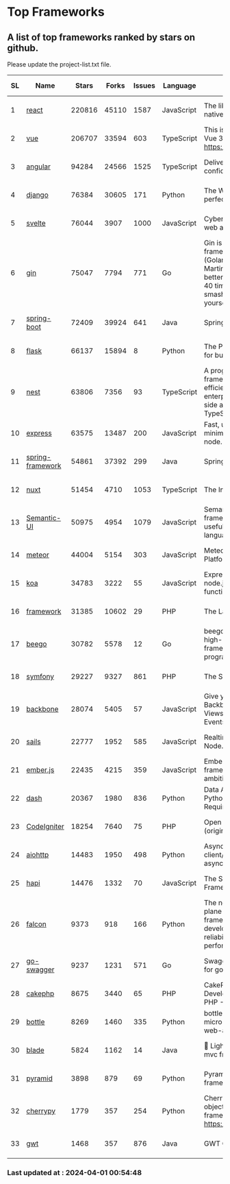 # Top Frameworks
## A list of top frameworks ranked by stars on github.  
Please update the project-list.txt file.

| SL| Name  | Stars| Forks| Issues | Language | Description | Last Commit |
| --| ------| -----| ---- | ------ | -------- | ----------- | ----------- |
| 1 | [react](https://github.com/facebook/react) | 220816 | 45110 | 1587 | JavaScript | The library for web and native user interfaces. | 2024-03-30 22:32:20 |
| 2 | [vue](https://github.com/vuejs/vue) | 206707 | 33594 | 603 | TypeScript | This is the repo for Vue 2. For Vue 3, go to https://github.com/vuejs/core | 2023-12-31 13:23:55 |
| 3 | [angular](https://github.com/angular/angular) | 94284 | 24566 | 1525 | TypeScript | Deliver web apps with confidence 🚀 | 2024-03-30 17:52:44 |
| 4 | [django](https://github.com/django/django) | 76384 | 30605 | 171 | Python | The Web framework for perfectionists with deadlines. | 2024-03-30 13:15:03 |
| 5 | [svelte](https://github.com/sveltejs/svelte) | 76044 | 3907 | 1000 | JavaScript | Cybernetically enhanced web apps | 2024-03-31 14:32:28 |
| 6 | [gin](https://github.com/gin-gonic/gin) | 75047 | 7794 | 771 | Go | Gin is a HTTP web framework written in Go (Golang). It features a Martini-like API with much better performance -- up to 40 times faster. If you need smashing performance, get yourself some Gin. | 2024-03-23 14:09:02 |
| 7 | [spring-boot](https://github.com/spring-projects/spring-boot) | 72409 | 39924 | 641 | Java | Spring Boot | 2024-03-29 19:26:37 |
| 8 | [flask](https://github.com/pallets/flask) | 66137 | 15894 | 8 | Python | The Python micro framework for building web applications. | 2024-02-12 20:50:45 |
| 9 | [nest](https://github.com/nestjs/nest) | 63806 | 7356 | 93 | TypeScript | A progressive Node.js framework for building efficient, scalable, and enterprise-grade server-side applications with TypeScript/JavaScript 🚀 | 2024-03-28 07:38:55 |
| 10 | [express](https://github.com/expressjs/express) | 63575 | 13487 | 200 | JavaScript | Fast, unopinionated, minimalist web framework for node. | 2024-03-27 14:57:44 |
| 11 | [spring-framework](https://github.com/spring-projects/spring-framework) | 54861 | 37392 | 299 | Java | Spring Framework | 2024-03-30 15:06:06 |
| 12 | [nuxt](https://github.com/nuxt/nuxt) | 51454 | 4710 | 1053 | TypeScript | The Intuitive Vue Framework. | 2024-03-30 20:48:13 |
| 13 | [Semantic-UI](https://github.com/Semantic-Org/Semantic-UI) | 50975 | 4954 | 1079 | JavaScript | Semantic is a UI component framework based around useful principles from natural language. | 2023-01-11 17:05:32 |
| 14 | [meteor](https://github.com/meteor/meteor) | 44004 | 5154 | 303 | JavaScript | Meteor, the JavaScript App Platform | 2024-03-28 13:04:53 |
| 15 | [koa](https://github.com/koajs/koa) | 34783 | 3222 | 55 | JavaScript | Expressive middleware for node.js using ES2017 async functions | 2024-03-30 01:13:23 |
| 16 | [framework](https://github.com/laravel/framework) | 31385 | 10602 | 29 | PHP | The Laravel Framework. | 2024-04-01 00:34:48 |
| 17 | [beego](https://github.com/beego/beego) | 30782 | 5578 | 12 | Go | beego is an open-source, high-performance web framework for the Go programming language. | 2024-03-31 13:45:10 |
| 18 | [symfony](https://github.com/symfony/symfony) | 29227 | 9327 | 861 | PHP | The Symfony PHP framework | 2024-03-28 22:31:42 |
| 19 | [backbone](https://github.com/jashkenas/backbone) | 28074 | 5405 | 57 | JavaScript | Give your JS App some Backbone with Models, Views, Collections, and Events | 2024-03-06 23:22:47 |
| 20 | [sails](https://github.com/balderdashy/sails) | 22777 | 1952 | 585 | JavaScript | Realtime MVC Framework for Node.js | 2024-03-15 15:42:52 |
| 21 | [ember.js](https://github.com/emberjs/ember.js) | 22435 | 4215 | 359 | JavaScript | Ember.js - A JavaScript framework for creating ambitious web applications | 2024-03-29 22:53:26 |
| 22 | [dash](https://github.com/plotly/dash) | 20367 | 1980 | 836 | Python | Data Apps & Dashboards for Python. No JavaScript Required. | 2024-03-29 18:15:02 |
| 23 | [CodeIgniter](https://github.com/bcit-ci/CodeIgniter) | 18254 | 7640 | 75 | PHP | Open Source PHP Framework (originally from EllisLab) | 2024-03-20 03:51:42 |
| 24 | [aiohttp](https://github.com/aio-libs/aiohttp) | 14483 | 1950 | 498 | Python | Asynchronous HTTP client/server framework for asyncio and Python | 2024-03-31 11:39:35 |
| 25 | [hapi](https://github.com/hapijs/hapi) | 14476 | 1332 | 70 | JavaScript | The Simple, Secure Framework Developers Trust | 2024-03-21 21:13:21 |
| 26 | [falcon](https://github.com/falconry/falcon) | 9373 | 918 | 166 | Python | The no-magic web data plane API and microservices framework for Python developers, with a focus on reliability, correctness, and performance at scale. | 2024-03-21 19:59:26 |
| 27 | [go-swagger](https://github.com/go-swagger/go-swagger) | 9237 | 1231 | 571 | Go | Swagger 2.0 implementation for go | 2024-03-30 08:39:37 |
| 28 | [cakephp](https://github.com/cakephp/cakephp) | 8675 | 3440 | 65 | PHP | CakePHP: The Rapid Development Framework for PHP - Official Repository | 2024-03-29 05:20:14 |
| 29 | [bottle](https://github.com/bottlepy/bottle) | 8269 | 1460 | 335 | Python | bottle.py is a fast and simple micro-framework for python web-applications. | 2024-01-03 22:31:48 |
| 30 | [blade](https://github.com/lets-blade/blade) | 5824 | 1162 | 14 | Java | :rocket: Lightning fast and elegant mvc framework for Java8 | 2023-06-16 05:18:49 |
| 31 | [pyramid](https://github.com/Pylons/pyramid) | 3898 | 879 | 69 | Python | Pyramid - A Python web framework | 2024-03-03 23:38:59 |
| 32 | [cherrypy](https://github.com/cherrypy/cherrypy) | 1779 | 357 | 254 | Python | CherryPy is a pythonic, object-oriented HTTP framework.      https://cherrypy.dev | 2024-02-25 03:28:13 |
| 33 | [gwt](https://github.com/gwtproject/gwt) | 1468 | 357 | 876 | Java | GWT Open Source Project | 2024-03-29 17:44:30 |

### Last updated at : 2024-04-01 00:54:48
